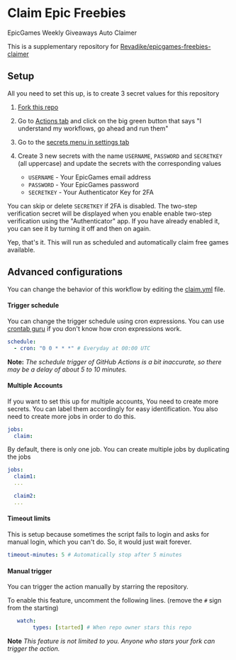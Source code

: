 #  Claim Epic Freebies

EpicGames Weekly Giveaways Auto Claimer

This is a supplementary repository for [Revadike/epicgames-freebies-claimer](https://github.com/Revadike/epicgames-freebies-claimer)

## Setup

All you need to set this up, is to create 3 secret values for this repository

1. [Fork this repo](../../fork)
2. Go to [Actions tab](../../actions) and click on the big green button that says "I understand my workflows, go ahead and run them"
3. Go to the [secrets menu in settings tab](../../settings/secrets)
4. Create 3 new secrets with the name `USERNAME`, `PASSWORD` and `SECRETKEY` (all uppercase) and update the secrets with the corresponding values

   - `USERNAME` - Your EpicGames email address
   - `PASSWORD` - Your EpicGames password
   - `SECRETKEY` - Your Authenticator Key for 2FA

You can skip or delete `SECRETKEY` if 2FA is disabled. The two-step verification secret will be displayed when you enable enable two-step verification using the "Authenticator" app. If you have already enabled it, you can see it by turning it off and then on again.

Yep, that's it. This will run as scheduled and automatically claim free games available.

## Advanced configurations

You can change the behavior of this workflow by editing the [claim.yml](.github/workflows/claim.yml) file.

#### Trigger schedule

You can change the trigger schedule using cron expressions. You can use [crontab guru](https://crontab.guru/) if you don't know how cron expressions work.

```yml
schedule:
  - cron: "0 0 * * *" # Everyday at 00:00 UTC
```

**Note:** _The schedule trigger of GitHub Actions is a bit inaccurate, so there may be a delay of about 5 to 10 minutes._

#### Multiple Accounts

If you want to set this up for multiple accounts, You need to create more secrets. You can label them accordingly for easy identification. You also need to create more jobs in order to do this.

```yml
jobs:
  claim:
```

By default, there is only one job. You can create multiple jobs by duplicating the jobs

```yml
jobs:
  claim1:
  ...

  claim2:
  ...
```

#### Timeout limits

This is setup because sometimes the script fails to login and asks for manual login, which you can't do. So, it would just wait forever.

```yml
timeout-minutes: 5 # Automatically stop after 5 minutes
```

#### Manual trigger

You can trigger the action manually by starring the repository.

To enable this feature, uncomment the following lines. (remove the `#` sign from the starting)

```yml
   watch:
        types: [started] # When repo owner stars this repo
```

**Note** _This feature is not limited to you. Anyone who stars your fork can trigger the action._
